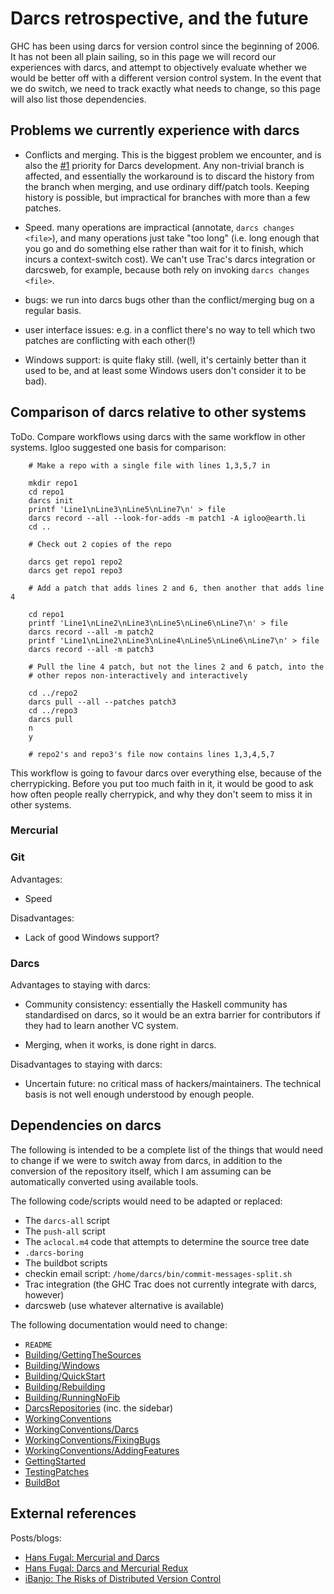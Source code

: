 # Darcs retrospective, and the future


GHC has been using darcs for version control since the beginning of 2006.  It has not been all plain sailing, so in this page we will record our experiences with darcs, and attempt to objectively evaluate whether we would be better off with a different version control system.  In the event that we do switch, we need to track exactly what needs to change, so this page will also list those dependencies.

## Problems we currently experience with darcs

- Conflicts and merging.  This is the biggest problem we encounter, and is also the [\#1](https://gitlab.haskell.org//ghc/ghc/issues/1) priority for
  Darcs development.  Any non-trivial branch is affected, and essentially the workaround is to discard
  the history from the branch when merging, and use ordinary diff/patch tools.  Keeping history is
  possible, but impractical for branches with more than a few patches.

- Speed.  many operations are impractical (annotate, `darcs changes <file>`), and many operations just take "too
  long" (i.e. long enough that you go and do something else rather than wait for it to finish,
  which incurs a context-switch cost).  We can't use Trac's darcs integration or darcsweb, for example,
  because both rely on invoking `darcs changes <file>`.

- bugs: we run into darcs bugs other than the conflict/merging bug on a regular basis.

- user interface issues: e.g. in a conflict there's no way to tell
  which two patches are conflicting with each other(!)

- Windows support: is quite flaky still.  (well, it's certainly better than it used to be, and
  at least some Windows users don't consider it to be bad).

## Comparison of darcs relative to other systems


ToDo.  Compare workflows using darcs with the same workflow in other systems.  Igloo suggested one basis for comparison:

```wiki
    # Make a repo with a single file with lines 1,3,5,7 in

    mkdir repo1
    cd repo1
    darcs init
    printf 'Line1\nLine3\nLine5\nLine7\n' > file
    darcs record --all --look-for-adds -m patch1 -A igloo@earth.li
    cd ..

    # Check out 2 copies of the repo

    darcs get repo1 repo2
    darcs get repo1 repo3

    # Add a patch that adds lines 2 and 6, then another that adds line 4

    cd repo1
    printf 'Line1\nLine2\nLine3\nLine5\nLine6\nLine7\n' > file
    darcs record --all -m patch2
    printf 'Line1\nLine2\nLine3\nLine4\nLine5\nLine6\nLine7\n' > file
    darcs record --all -m patch3

    # Pull the line 4 patch, but not the lines 2 and 6 patch, into the
    # other repos non-interactively and interactively

    cd ../repo2
    darcs pull --all --patches patch3
    cd ../repo3
    darcs pull 
    n
    y

    # repo2's and repo3's file now contains lines 1,3,4,5,7
```


This workflow is going to favour darcs over everything else, because of the cherrypicking.  Before you put too much faith in it, it would be good to ask how often people really cherrypick, and why they don't seem to miss it in other systems.

### Mercurial

### Git


Advantages:
  

- Speed


Disadvantages:

- Lack of good Windows support?

### Darcs


Advantages to staying with darcs:
  

- Community consistency: essentially the Haskell community has standardised on darcs, so it would be 
  an extra barrier for contributors if they had to learn another VC system.

- Merging, when it works, is done right in darcs.


Disadvantages to staying with darcs:

- Uncertain future: no critical mass of hackers/maintainers.  The technical basis is not well enough
  understood by enough people.

## Dependencies on darcs


The following is intended to be a complete list of the things that would need to change if we were to switch away from darcs, in addition to the conversion of the repository itself, which I am assuming can be automatically converted using available tools.


The following code/scripts would need to be adapted or replaced:

- The `darcs-all` script
- The `push-all` script
- The `aclocal.m4` code that attempts to determine the source tree date
- `.darcs-boring`
- The buildbot scripts
- checkin email script: `/home/darcs/bin/commit-messages-split.sh`
- Trac integration (the GHC Trac does not currently integrate with darcs, however)
- darcsweb (use whatever alternative is available)


The following documentation would need to change:

- `README`
- [Building/GettingTheSources](building/getting-the-sources)
- [Building/Windows](building/windows)
- [Building/QuickStart](building/quick-start)
- [Building/Rebuilding](building/rebuilding)
- [Building/RunningNoFib](building/running-no-fib)
- [DarcsRepositories](darcs-repositories) (inc. the sidebar)
- [WorkingConventions](working-conventions)
- [WorkingConventions/Darcs](working-conventions/darcs)
- [WorkingConventions/FixingBugs](working-conventions/fixing-bugs)
- [WorkingConventions/AddingFeatures](working-conventions/adding-features)
- [GettingStarted](getting-started)
- [TestingPatches](testing-patches)
- [BuildBot](build-bot)

## External references


Posts/blogs:

- [ Hans Fugal: Mercurial and Darcs](http://hans.fugal.net/blog/articles/2007/11/16/mercurial-and-darcs)
- [ Hans Fugal: Darcs and Mercurial Redux](http://hans.fugal.net/blog/articles/2007/11/20/darcs-and-mercurial-redux)
- [ iBanjo: The Risks of Distributed Version Control](http://blog.red-bean.com/sussman/?p=20)